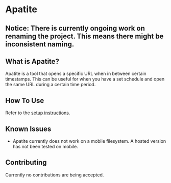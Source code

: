 # Apatite

## Notice: There is currently ongoing work on renaming the project. This means there might be inconsistent naming.

## What is Apatite?

Apatite is a tool that opens a specific URL when in between certain timestamps. This can be useful for when you have a set schedule and open the same URL during a certain time period.

## How To Use

Refer to the [setup instructions](docs/SETUP.md).

## Known Issues

- Apatite currently does not work on a mobile filesystem. A hosted version has not been tested on mobile.

## Contributing

Currently no contributions are being accepted.
